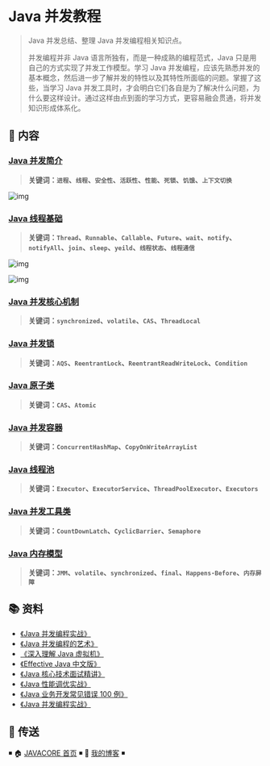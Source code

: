 # Java 并发教程

> Java 并发总结、整理 Java 并发编程相关知识点。
>
> 并发编程并非 Java 语言所独有，而是一种成熟的编程范式，Java 只是用自己的方式实现了并发工作模型。学习 Java 并发编程，应该先熟悉并发的基本概念，然后进一步了解并发的特性以及其特性所面临的问题。掌握了这些，当学习 Java 并发工具时，才会明白它们各自是为了解决什么问题，为什么要这样设计。通过这样由点到面的学习方式，更容易融会贯通，将并发知识形成体系化。

## 📖 内容

### [Java 并发简介](Java并发简介.md)

> **关键词：`进程`、`线程`、`安全性`、`活跃性`、`性能`、`死锁`、`饥饿`、`上下文切换`**

![img](http://dunwu.test.upcdn.net/snap/20200701113445.png)

### [Java 线程基础](Java线程基础.md)

> **关键词：`Thread`、`Runnable`、`Callable`、`Future`、`wait`、`notify`、`notifyAll`、`join`、`sleep`、`yeild`、`线程状态`、`线程通信`**

![img](http://dunwu.test.upcdn.net/snap/20200630221707.png)

![img](http://dunwu.test.upcdn.net/cs/java/javacore/concurrent/java-thread_1.png)

### [Java 并发核心机制](Java并发核心机制.md)

> **关键词：`synchronized`、`volatile`、`CAS`、`ThreadLocal`**

### [Java 并发锁](Java锁.md)

> **关键词：`AQS`、`ReentrantLock`、`ReentrantReadWriteLock`、`Condition`**

### [Java 原子类](Java原子类.md)

> **关键词：`CAS`、`Atomic`**

### [Java 并发容器](Java并发和容器.md)

> **关键词：`ConcurrentHashMap`、`CopyOnWriteArrayList`**

### [Java 线程池](Java线程池.md)

> **关键词：`Executor`、`ExecutorService`、`ThreadPoolExecutor`、`Executors`**

### [Java 并发工具类](Java并发工具类.md)

> **关键词：`CountDownLatch`、`CyclicBarrier`、`Semaphore`**

### [Java 内存模型](Java内存模型.md)

> **关键词：`JMM`、`volatile`、`synchronized`、`final`、`Happens-Before`、`内存屏障`**

## 📚 资料

- [《Java 并发编程实战》](https://item.jd.com/10922250.html)
- [《Java 并发编程的艺术》](https://item.jd.com/11740734.html)
- [《深入理解 Java 虚拟机》](https://item.jd.com/11252778.html)
- [《Effective Java 中文版》](https://item.jd.com/12507084.html)
- [《Java 核心技术面试精讲》](https://time.geekbang.org/column/intro/82)
- [《Java 性能调优实战》](https://time.geekbang.org/column/intro/100028001)
- [《Java 业务开发常见错误 100 例》](https://time.geekbang.org/column/intro/100047701)
- [《Java 并发编程实战》](https://time.geekbang.org/column/intro/100023901)

## 🚪 传送

◾ 🏠 [JAVACORE 首页](https://github.com/dunwu/javacore) ◾ 🎯 [我的博客](https://github.com/dunwu/blog) ◾
